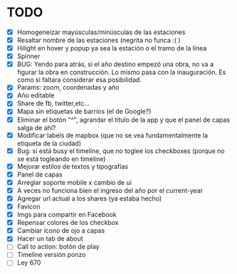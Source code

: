 TODO
=====

- [x] Homogeneizar mayúsculas/minúsculas de las estaciones
- [x] Resaltar nombre de las estaciones (negrita no funca :( )
- [x] Hilight en hover y popup ya sea la estación o el tramo de la línea
- [x] Spinner
- [x] BUG: Yendo para atrás, si el año destino empezó una obra, no va a figurar la obra en construcción.
    Lo mismo pasa con la inauguración. Es como si faltara considerar esa posibilidad.
- [x] Params: zoom, coordenadas y año
- [x] Año editable
- [x] Share de fb, twitter,etc...
- [x] Mapa sin etiquetas de barrios (el de Google?)
- [x] Eliminar el botón "^", agrandar el título de la app y que el panel de capas salga de ahí?
- [x] Modificar labels de mapbox (que no se vea fundamentalmente la etiqueta de la ciudad)
- [x] Bug: si está busy el timeline, que no toglee los checkboxes (porque no se está togleando en timeline)
- [x] Mejorar estilos de textos y tipografías
- [x] Panel de capas
- [x] Arreglar soporte mobile x cambio de ui
- [x] A veces no funciona bien el ingreso del año por el current-year
- [x] Agregar url actual a los shares (ya estaba hecho)
- [x] Favicon
- [x] Imgs para compartir en Facebook
- [x] Repensar colores de los checkbox
- [x] Cambiar ícono de ojo a capas
- [x] Hacer un tab de about
- [ ] Call to action: botón de play
- [ ] Timeline versión ponzo
- [ ] Ley 670

